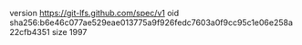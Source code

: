 version https://git-lfs.github.com/spec/v1
oid sha256:b6e46c077ae529eae013775a9f926fedc7603a0f9cc95c1e06e258a22cfb4351
size 1997
